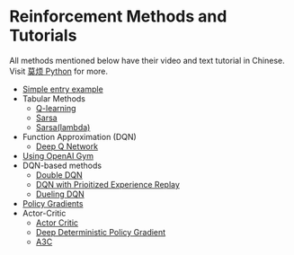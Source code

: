 # Reinforcement Methods and Tutorials

All methods mentioned below have their video and text tutorial in Chinese. Visit [莫烦 Python](https://morvanzhou.github.io/tutorials/) for more.


* [Simple entry example](https://github.com/MorvanZhou/tutorials/tree/master/Reinforcement_learning_TUT/1_command_line_reinforcement_learning)
* Tabular Methods
  * [Q-learning](https://github.com/MorvanZhou/tutorials/tree/master/Reinforcement_learning_TUT/2_Q_Learning_maze)
  * [Sarsa](https://github.com/MorvanZhou/tutorials/tree/master/Reinforcement_learning_TUT/3_Sarsa_maze)
  * [Sarsa(lambda)](https://github.com/MorvanZhou/tutorials/tree/master/Reinforcement_learning_TUT/4_Sarsa_lambda_maze)
* Function Approximation (DQN)
  * [Deep Q Network](https://github.com/MorvanZhou/tutorials/tree/master/Reinforcement_learning_TUT/5_Deep_Q_Network)
* [Using OpenAI Gym](https://github.com/MorvanZhou/tutorials/tree/master/Reinforcement_learning_TUT/6_OpenAI_gym)
* DQN-based methods
  * [Double DQN](https://github.com/MorvanZhou/tutorials/tree/master/Reinforcement_learning_TUT/5.1_Double_DQN)
  * [DQN with Prioitized Experience Replay](https://github.com/MorvanZhou/tutorials/tree/master/Reinforcement_learning_TUT/5.2_Prioritized_Replay_DQN)
  * [Dueling DQN](https://github.com/MorvanZhou/tutorials/tree/master/Reinforcement_learning_TUT/5.3_Dueling_DQN)
* [Policy Gradients](https://github.com/MorvanZhou/tutorials/tree/master/Reinforcement_learning_TUT/7_Policy_gradient_softmax)
* Actor-Critic
  * [Actor Critic](https://github.com/MorvanZhou/tutorials/tree/master/Reinforcement_learning_TUT/8_Actor_Critic_Advantage)
  * [Deep Deterministic Policy Gradient](https://github.com/MorvanZhou/tutorials/tree/master/Reinforcement_learning_TUT/9_Deep_Deterministic_Policy_Gradient_DDPG)
  * [A3C](https://github.com/MorvanZhou/tutorials/tree/master/Reinforcement_learning_TUT/10_A3C)